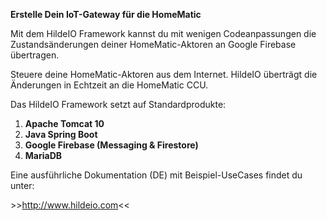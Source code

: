 <p><b>Erstelle Dein IoT-Gateway für die HomeMatic</b></p>
<p>Mit dem HildeIO Framework kannst du mit wenigen Codeanpassungen die Zustandsänderungen deiner HomeMatic-Aktoren an Google Firebase übertragen.</p>
<p>Steuere deine HomeMatic-Aktoren aus dem Internet. HildeIO überträgt die Änderungen in Echtzeit an die HomeMatic CCU.</p>
<p>Das HildeIO Framework setzt auf Standardprodukte:</p>
<ol>
  <li><b>Apache Tomcat 10</b></li>
  <li><b>Java Spring Boot</b></li>
  <li><b>Google Firebase (Messaging & Firestore)</b></li>
  <li><b>MariaDB</b></li>
</ol>
<p>Eine ausführliche Dokumentation (DE) mit Beispiel-UseCases findet du unter:</p>
<p>>><a href="http://www.hildeio.com">http://www.hildeio.com</a><<</p>
